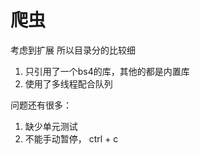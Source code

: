 # 爬虫

考虑到扩展
所以目录分的比较细

1. 只引用了一个bs4的库，其他的都是内置库
2. 使用了多线程配合队列

问题还有很多：

1. 缺少单元测试
2. 不能手动暂停， ctrl + c
